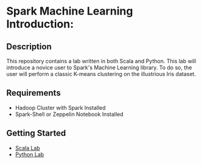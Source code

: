 # Spark Machine Learning Introduction:
## Description
This repository contains a lab written in both Scala and Python. This lab will introduce a novice user to Spark's Machine Learning library. To do so, the user will perform a classic K-means clustering on the illustrious Iris dataset.

## Requirements
  - Hadoop Cluster with Spark Installed
  - Spark-Shell or Zeppelin Notebook Installed

## Getting Started 
  - [Scala Lab](https://github.com/RunZGit/SparkMLIntro/tree/master/KMeansScala)
  - [Python Lab](https://github.com/RunZGit/SparkMLIntro/tree/master/KMeansPyspark)
